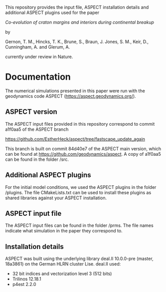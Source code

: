 This repository provides the input file, ASPECT installation details and additional ASPECT plugins used for the paper

*Co-evolution of craton margins and interiors during continental breakup*

by

Gernon, T. M.,
Hincks, T. K.,
Brune, S.,
Braun, J.
Jones, S. M.,
Keir, D.,
Cunningham, A. and
Glerum, A.

currently under review in Nature.

# Documentation
The numerical simulations presented in this paper were run with the geodynamics code ASPECT (https://aspect.geodynamics.org/).

## ASPECT version
The ASPECT input files provided in this repository correspond to commit a1f0aa5 of the ASPECT branch 

https://github.com/EstherHeck/aspect/tree/fastscape_update_again

This branch is built on commit 84d40e7 of the ASPECT main version,
which can be found at https://github.com/geodynamics/aspect. A copy of a1f0aa5 can be found in the
folder /src.

## Additional ASPECT plugins
For the initial model conditions, we used the ASPECT plugins in the folder /plugins. 
The file CMakeLists.txt can be used to install these plugins as shared libraries
against your ASPECT installation.

## ASPECT input file
The ASPECT input files can be found in the folder /prms. The file names indicate what simulation in the paper
they correspond to.

## Installation details
ASPECT was built using the underlying library deal.II 10.0.0-pre (master, 18a3861)
on the German HLRN cluster Lise. deal.II used:
* 32 bit indices and vectorization level 3 (512 bits)
* Trilinos 12.18.1
* p4est 2.2.0
